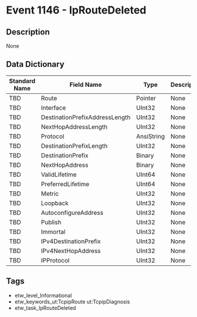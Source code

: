 # Event 1146 - IpRouteDeleted

## Description
None

## Data Dictionary
|Standard Name|Field Name|Type|Description|Sample Value|
|---|---|---|---|---|
|TBD|Route|Pointer|None|`None`|
|TBD|Interface|UInt32|None|`None`|
|TBD|DestinationPrefixAddressLength|UInt32|None|`None`|
|TBD|NextHopAddressLength|UInt32|None|`None`|
|TBD|Protocol|AnsiString|None|`None`|
|TBD|DestinationPrefixLength|UInt32|None|`None`|
|TBD|DestinationPrefix|Binary|None|`None`|
|TBD|NextHopAddress|Binary|None|`None`|
|TBD|ValidLifetime|UInt64|None|`None`|
|TBD|PreferredLifetime|UInt64|None|`None`|
|TBD|Metric|UInt32|None|`None`|
|TBD|Loopback|UInt32|None|`None`|
|TBD|AutoconfigureAddress|UInt32|None|`None`|
|TBD|Publish|UInt32|None|`None`|
|TBD|Immortal|UInt32|None|`None`|
|TBD|IPv4DestinationPrefix|UInt32|None|`None`|
|TBD|IPv4NextHopAddress|UInt32|None|`None`|
|TBD|IPProtocol|UInt32|None|`None`|

## Tags
* etw_level_Informational
* etw_keywords_ut:TcpipRoute ut:TcpipDiagnosis
* etw_task_IpRouteDeleted